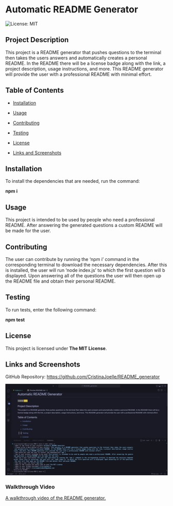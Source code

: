 # Automatic README Generator

![License: MIT](https://img.shields.io/badge/License-MIT-yellow.svg)

## Project Description

This project is a README generator that pushes questions to the terminal then takes the users answers and automatically creates a personal README. In the README there will be a license badge along with the link, a project description, usage instructions, and more. This README generator will provide the user with a professional README with minimal effort.

## Table of Contents

- [Installation](#installation)
- [Usage](#usage)
- [Contributing](#contributing)
- [Testing](#testing)

- [License](https://opensource.org/licenses/MIT)

- [Links and Screenshots](#links-and-screenshots)

## Installation

To install the dependencies that are needed, run the command:

**npm i**

## Usage

This project is intended to be used by people who need a professional README. After answering the generated questions a custom README will be made for the user.

## Contributing

The user can contribute by running the ‘npm i’ command in the corresponding terminal to download the necessary dependencies. After this is installed, the user will run ‘node index.js’ to which the first question will b displayed. Upon answering all of the questions the user will then open up the README file and obtain their personal README.

## Testing

To run tests, enter the following command:

**npm test**

## License

This project is licensed under **The MIT License**.

## Links and Screenshots

GitHub Repository:
https://github.com/CristinaJoelle/README_generator

![Screenshot of the README and questions in the terminal.](/screenshots/README_screenshot.png)

### Walkthrough Video

[A walkthrough video of the README generator.](/screenshots/README%20Generator%20Demo.webm)
